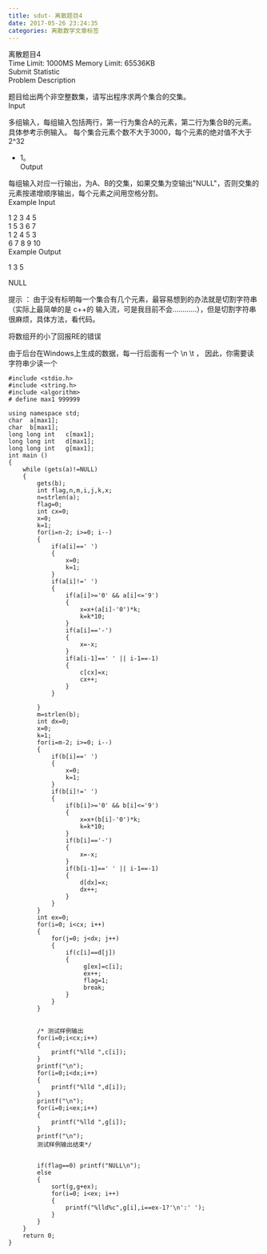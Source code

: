 ```yaml
---
title: sdut- 离散题目4
date: 2017-05-26 23:24:35
categories: 离散数学文章标签
---
```

离散题目4  
Time Limit: 1000MS Memory Limit: 65536KB  
Submit Statistic  
Problem Description  
  
题目给出两个非空整数集，请写出程序求两个集合的交集。  
Input  
  
多组输入，每组输入包括两行，第一行为集合A的元素，第二行为集合B的元素。具体参考示例输入。 每个集合元素个数不大于3000，每个元<!-- more -->素的绝对值不大于2^32
- 1。  
Output  
  
每组输入对应一行输出，为A、B的交集，如果交集为空输出"NULL"，否则交集的元素按递增顺序输出，每个元素之间用空格分割。  
Example Input  
  
1 2 3 4 5  
1 5 3 6 7  
1 2 4 5 3  
6 7 8 9 10  
Example Output  
  
1 3 5  

NULL

提示 ： 由于没有标明每一个集合有几个元素，最容易想到的办法就是切割字符串（实际上最简单的是 c++的
输入流，可是我目前不会…………），但是切割字符串很麻烦，具体方法，看代码。

将数组开的小了回报RE的错误

由于后台在Windows上生成的数据，每一行后面有一个 \n \t ， 因此，你需要读字符串少读一个

    
    
    #include <stdio.h>
    #include <string.h>
    #include <algorithm>
    # define max1 999999
    
    using namespace std;
    char  a[max1];
    char  b[max1];
    long long int   c[max1];
    long long int   d[max1];
    long long int   g[max1];
    int main ()
    {
        while (gets(a)!=NULL)
        {
            gets(b);
            int flag,n,m,i,j,k,x;
            n=strlen(a);
            flag=0;
            int cx=0;
            x=0;
            k=1;
            for(i=n-2; i>=0; i--)
            {
                if(a[i]==' ')
                {
                    x=0;
                    k=1;
                }
                if(a[i]!=' ')
                {
                    if(a[i]>='0' && a[i]<='9')
                    {
                        x=x+(a[i]-'0')*k;
                        k=k*10;
                    }
                    if(a[i]=='-')
                    {
                        x=-x;
                    }
                    if(a[i-1]==' ' || i-1==-1)
                    {
                        c[cx]=x;
                        cx++;
                    }
                }
    
            }
            m=strlen(b);
            int dx=0;
            x=0;
            k=1;
            for(i=m-2; i>=0; i--)
            {
                if(b[i]==' ')
                {
                    x=0;
                    k=1;
                }
                if(b[i]!=' ')
                {
                    if(b[i]>='0' && b[i]<='9')
                    {
                        x=x+(b[i]-'0')*k;
                        k=k*10;
                    }
                    if(b[i]=='-')
                    {
                        x=-x;
                    }
                    if(b[i-1]==' ' || i-1==-1)
                    {
                        d[dx]=x;
                        dx++;
                    }
                }
            }
            int ex=0;
            for(i=0; i<cx; i++)
            {
                for(j=0; j<dx; j++)
                {
                    if(c[i]==d[j])
                    {
                         g[ex]=c[i];
                         ex++;
                         flag=1;
                         break;
                    }
                }
            }
    
    
            /* 测试样例输出
            for(i=0;i<cx;i++)
            {
                printf("%lld ",c[i]);
            }
            printf("\n");
            for(i=0;i<dx;i++)
            {
                printf("%lld ",d[i]);
            }
            printf("\n");
            for(i=0;i<ex;i++)
            {
                printf("%lld ",g[i]);
            }
            printf("\n");
            测试样例输出结束*/
    
    
            if(flag==0) printf("NULL\n");
            else
            {
                sort(g,g+ex);
                for(i=0; i<ex; i++)
                {
                    printf("%lld%c",g[i],i==ex-1?'\n':' ');
                }
            }
        }
        return 0;
    }
    

  

